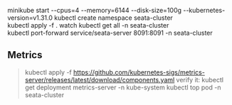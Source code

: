 
minikube start --cpus=4 --memory=6144 --disk-size=100g --kubernetes-version=v1.31.0
kubectl create namespace seata-cluster   
kubectl apply -f .
watch kubectl get all -n seata-cluster   
kubectl port-forward service/seata-server 8091:8091 -n seata-cluster

## Metrics
> kubectl apply -f https://github.com/kubernetes-sigs/metrics-server/releases/latest/download/components.yaml
> verify it: kubectl get deployment metrics-server -n kube-system
> kubectl top pod -n seata-cluster
